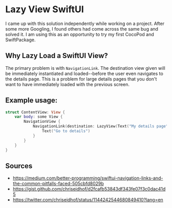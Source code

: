 # Lazy View SwiftUI

I came up with this solution independently while working on a project. After some more Googling, I found others had come across the same bug and solved it. I am using this as an opportunity to try my first CocoPod and SwiftPackage.

## Why Lazy Load a SwiftUI View?

The primary problem is with `NavigationLink`. The destination view given will be immediately instantiated and loaded--before the user even navigates to the details page. This is a problem for large details pages that you don't want to have immediately loaded with the previous screen.

## Example usage:
```swift
struct ContentView: View {
    var body: some View {
        NavigationView {
            NavigationLink(destination: LazyView(Text("My details page")) {
                Text("Go to details")
            }
        }
    }
}
```
 
## Sources

  - https://medium.com/better-programming/swiftui-navigation-links-and-the-common-pitfalls-faced-505cbfd8029b
  - https://gist.github.com/chriseidhof/d2fcafb53843df343fe07f3c0dac41d5
  - https://twitter.com/chriseidhof/status/1144242544680849410?lang=en
